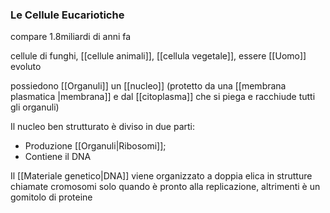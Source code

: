 ### Le Cellule Eucariotiche
compare 1.8miliardi di anni fa

cellule di funghi, [[cellule animali]], [[cellula vegetale]], essere [[Uomo]] evoluto

possiedono [[Organuli]] un [[nucleo]] (protetto da una [[membrana plasmatica |membrana]] e dal [[citoplasma]] che si piega e racchiude tutti gli organuli)

Il  nucleo ben strutturato è diviso in due parti:
- Produzione [[Organuli|Ribosomi]];
- Contiene il DNA


Il [[Materiale genetico|DNA]] viene organizzato a doppia elica in strutture chiamate cromosomi solo quando è pronto alla replicazione, altrimenti è un gomitolo di proteine

